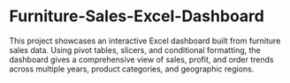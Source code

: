 # Furniture-Sales-Excel-Dashboard
This project showcases an interactive Excel dashboard built from furniture sales data. Using pivot tables, slicers, and conditional formatting, the dashboard gives a comprehensive view of sales, profit, and order trends across multiple years, product categories, and geographic regions.
